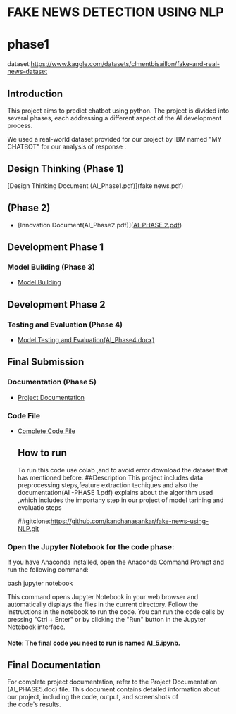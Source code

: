 # FAKE NEWS DETECTION USING NLP
# phase1
dataset:https://www.kaggle.com/datasets/clmentbisaillon/fake-and-real-news-dataset

## Introduction

This project aims to predict chatbot  using python. The project is divided into several phases, each addressing a different aspect of the AI development process.

We used a real-world dataset provided for our project by IBM named "MY CHATBOT" for our analysis of response .

## Design Thinking (Phase 1)
[Design Thinking Document (AI_Phase1.pdf)](fake news.pdf)
##  (Phase 2)
- [Innovation Document(AI_Phase2.pdf)]([AI-PHASE 2.pdf](https://github.com/Srirakshana/phase1/blob/main/AI-PHASE%202.pdf))

## Development Phase 1 
### Model Building (Phase 3)
- [Model Building ](AI_Phase3_ipynb_Colaboratory.ipynb)

## Development Phase 2
### Testing and Evaluation (Phase 4)
- [Model Testing and Evaluation(AI_Phase4.docx)](https://github.com/Srirakshana/phase1/blob/main/AI_PHASE%20%204.docx)

## Final Submission 
### Documentation (Phase 5)
- [Project Documentation](AI_PHASE5.doc)
### Code File 
- [Complete Code File ](AI_5.ipynb)
  ## How to run
  To run this code use colab ,and to avoid error download the dataset that has mentioned before.
  ##Description
  This project includes data preprocessing steps,feature extraction techiques and also the documentation(AI -PHASE 1.pdf) explains about the algorithm used ,which includes the importany step in our project of model tarining and evaluatio steps

   ##gitclone:https://github.com/kanchanasankar/fake-news-using-NLP.git





### Open the Jupyter Notebook for the code phase:
If you have Anaconda installed, open the Anaconda Command Prompt and run the following command:

bash
jupyter notebook

This command opens Jupyter Notebook in your web browser and automatically displays the files in the current directory. Follow the instructions in the notebook to run the code. You can run the code cells by pressing "Ctrl + Enter" or by clicking the "Run" button in the Jupyter Notebook interface.
#### Note: The final code you need to run is named AI_5.ipynb.
## Final Documentation
For complete project documentation, refer to the Project Documentation (AI_PHASE5.doc) file. This document contains detailed information about our project, including the code, output, and screenshots of the code's results.

